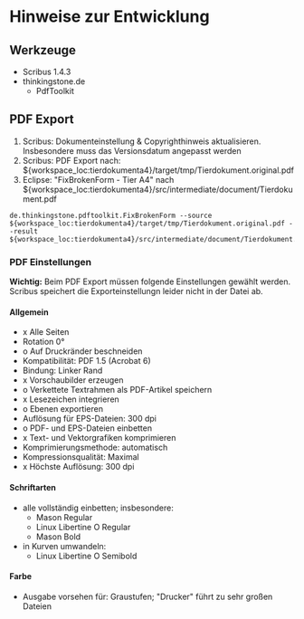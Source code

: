 # Hinweise zur Entwicklung

## Werkzeuge
* Scribus 1.4.3
* thinkingstone.de
   * PdfToolkit

## PDF Export

1. Scribus: Dokumenteinstellung & Copyrighthinweis aktualisieren.
   Insbesondere muss das Versionsdatum angepasst werden
2. Scribus: PDF Export nach: ${workspace_loc:tierdokumenta4}/target/tmp/Tierdokument.original.pdf
3. Eclipse: "FixBrokenForm - Tier A4" nach ${workspace_loc:tierdokumenta4}/src/intermediate/document/Tierdokument.pdf

```
de.thinkingstone.pdftoolkit.FixBrokenForm --source ${workspace_loc:tierdokumenta4}/target/tmp/Tierdokument.original.pdf --result ${workspace_loc:tierdokumenta4}/src/intermediate/document/Tierdokument.pdf
```

### PDF Einstellungen
**Wichtig:** Beim PDF Export müssen folgende Einstellungen gewählt werden. 
Scribus speichert die Exporteinstellungn leider nicht in der Datei ab. 

#### Allgemein
* x Alle Seiten
* Rotation 0°
* o Auf Druckränder beschneiden
* Kompatibilität: PDF 1.5 (Acrobat 6)
* Bindung: Linker Rand
* x Vorschaubilder erzeugen
* o Verkettete Textrahmen als PDF-Artikel speichern
* x Lesezeichen integrieren
* o Ebenen exportieren
* Auflösung für EPS-Dateien: 300 dpi
* o PDF- und EPS-Dateien einbetten
* x Text- und Vektorgrafiken komprimieren 
* Komprimierungsmethode: automatisch
* Kompressionsqualität: Maximal
* x Höchste Auflösung: 300 dpi

#### Schriftarten
* alle vollständig einbetten; insbesondere:
   * Mason Regular
   * Linux Libertine O Regular
   * Mason Bold
* in Kurven umwandeln:
   * Linux Libertine O Semibold

#### Farbe
* Ausgabe vorsehen für: Graustufen; "Drucker" führt zu sehr großen Dateien
